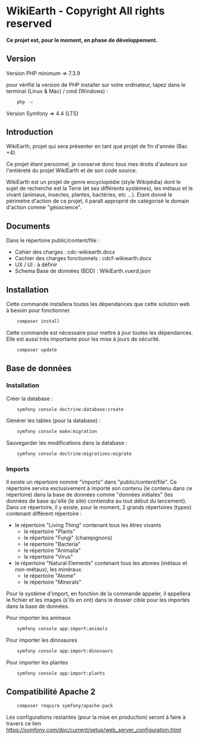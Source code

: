 ﻿# WikiEarth - Copyright All rights reserved
 
 <b>Ce projet est, pour le moment, en phase de développement.</b>

## Version

Version PHP minimum => 7.3.9

pour vérifié la version de PHP installer sur votre ordinateur, tapez dans le terminal (Linux & Mac) / cmd (Windows) : 

```bash 
    php -v
```

Version Symfony => 4.4 (LTS)

## Introduction

WikiEarth, projet qui sera présenter en tant que projet de fin d'année (Bac +4).

Ce projet étant personnel, je conserve donc tous mes droits d'auteurs sur l'entièreté du projet WikiEarth et de son code source.

WikiEarth est un projet de genre encyclopédie (style Wikipédia) dont le sujet de recherche est la Terre (et ses différents systèmes), les métaux et le vivant (animaux, insectes, plantes, bactéries, etc ...). Etant donné le périmètre d'action de ce projet, il paraît approprié de catégorisé le domain d'action comme "géoscience".

## Documents

Dans le répertoire public/content/file :
- Cahier des charges : cdc-wikiearth.docx
- Cachier des charges fonctionnels : cdcf-wikiearth.docx
- UX / UI : à définir
- Schema Base de données (BDD) : WikiEarth.vuerd.json

## Installation

Cette commande installera toutes les dépendances que cette solution web à besoin pour fonctionner.

```bash
    composer install
```

Cette commande est nécessaire pour mettre à jour toutes les dépendances. Elle est aussi très importante pour les mise à jours de sécurité.

```bash
    composer update
```

## Base de données

### Installation

Créer la database :
```bash
    symfony console doctrine:database:create
```

Générer les tables (pour la database) :
```bash
    symfony console make:migration
```

Sauvegarder les modifications dans la database :
```bash
    symfony console doctrine:migrations:migrate
```

### Imports

Il existe un répertoire nommé "imports" dans "public/content/file". Ce répertoire servira exclusivement à importé son contenu (le contenu dans ce répertoire) dans la base de données comme "données initiales" (les données de base qu'elle (le site) contiendra au tout début du lancement). Dans ce répertoire, il y existe, pour le moment, 2 grands répertoires (types) contenant différent répertoire : 
  - le répertoire "Living Thing" contenant tous les êtres vivants
    - le répertoire "Plants"
    - le répertoire "Fungi" (champignons)
    - le répertoire "Bacteria"
    - le répertoire "Animalia"
    - le répertoire "Virus"
  - le répertoire "Natural Elements" contenant tous les atomes (métaux et non-métaux), les minéraux.
    - le répertoire "Atome"
    - le répertoire "Minerals"

Pour le système d'import, en fonction de la commande appeler, il appellera le fichier et les images (s'ils en ont) dans le dossier cible pour les importés dans la base de données.

Pour importer les animaux
```bash
    symfony console app:import:animals
```

Pour importer les dinosaures
```bash
    symfony console app:import:dinosaurs
```

Pour importer les plantes
```bash
    symfony console app:import:plants
```

## Compatibilité Apache 2

```bash
    composer require symfony/apache-pack 
```

Les configurations restantes (pour la mise en production) seront à faire à travers ce lien https://symfony.com/doc/current/setup/web_server_configuration.html
